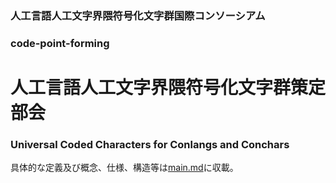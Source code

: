 
### 人工言語人工文字界隈符号化文字群国際コンソーシアム
### code-point-forming

# 人工言語人工文字界隈符号化文字群策定部会
### Universal Coded Characters for Conlangs and Conchars
具体的な定義及び概念、仕様、構造等は[main.md](./main.md)に収載。

